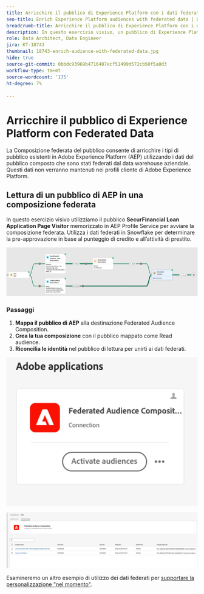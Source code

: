```yaml
---
title: Arricchire il pubblico di Experience Platform con i dati federati
seo-title: Enrich Experience Platform audiences with federated data | Unlock cross-channel insights with Federated Audience Composition
breadcrumb-title: Arricchire il pubblico di Experience Platform con i dati federati
description: In questo esercizio visivo, un pubblico di Experience Platform viene arricchito di dati federati.
role: Data Architect, Data Engineer
jira: KT-18743
thumbnail: 18743-enrich-audience-with-federated-data.jpg
hide: true
source-git-commit: 0bbdc93969b4716407ecf51499d572cb50f5a0d3
workflow-type: tm+mt
source-wordcount: '175'
ht-degree: 7%

---
```



# Arricchire il pubblico di Experience Platform con Federated Data

La Composizione federata del pubblico consente di arricchire i tipi di pubblico esistenti in Adobe Experience Platform (AEP) utilizzando i dati del pubblico composto che sono stati federati dal data warehouse aziendale. Questi dati non verranno mantenuti nei profili cliente di Adobe Experience Platform.

## Lettura di un pubblico di AEP in una composizione federata

In questo esercizio visivo utilizziamo il pubblico **SecurFinancial Loan Application Page Visitor** memorizzato in AEP Profile Service per avviare la composizione federata. Utilizza i dati federati in Snowflake per determinare la pre-approvazione in base al punteggio di credito e all’attività di prestito.

![federated-composition-example](assets/snowflake-preapproval.png)

### Passaggi

1. **Mappa il pubblico di AEP** alla destinazione Federated Audience Composition.
2. **Crea la tua composizione** con il pubblico mappato come Read audience.
3. **Riconcilia le identità** nel pubblico di lettura per unirti ai dati federati.

![metodo-federato-1-1](assets/federated-method-1-1.png)

![metodo-federato-1-2](assets/federated-method-1-2.png)

Esamineremo un altro esempio di utilizzo dei dati federati per [supportare la personalizzazione &quot;nel momento&quot;](drive-in-the-moment-personalization.md).
